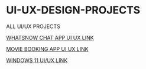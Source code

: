 # UI-UX-DESIGN-PROJECTS
ALL UI/UX PROJECTS


[WHATSNOW CHAT APP UI UX LINK](https://bit.ly/3RXfe8D/)

[MOVIE BOOKING APP UI UX LINK]( http://bit.ly/40SCbO7)

[WINDOWS 11 UI/UX LINK](https://bit.ly/3E4HnF2)

